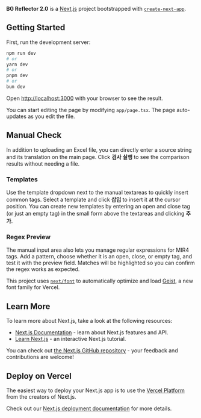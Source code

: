 **BG Reflector 2.0** is a [Next.js](https://nextjs.org) project bootstrapped with [`create-next-app`](https://nextjs.org/docs/app/api-reference/cli/create-next-app).

## Getting Started

First, run the development server:

```bash
npm run dev
# or
yarn dev
# or
pnpm dev
# or
bun dev
```

Open [http://localhost:3000](http://localhost:3000) with your browser to see the result.

You can start editing the page by modifying `app/page.tsx`. The page auto-updates as you edit the file.

## Manual Check

In addition to uploading an Excel file, you can directly enter a source string and its translation on the main page. Click **검사 실행** to see the comparison results without needing a file.

### Templates

Use the template dropdown next to the manual textareas to quickly insert common tags. Select a template and click **삽입** to insert it at the cursor position. You can create new templates by entering an open and close tag (or just an empty tag) in the small form above the textareas and clicking **추가**.

### Regex Preview

The manual input area also lets you manage regular expressions for MIR4 tags. Add a pattern, choose whether it is an open, close, or empty tag, and test it with the preview field. Matches will be highlighted so you can confirm the regex works as expected.

This project uses [`next/font`](https://nextjs.org/docs/app/building-your-application/optimizing/fonts) to automatically optimize and load [Geist](https://vercel.com/font), a new font family for Vercel.

## Learn More

To learn more about Next.js, take a look at the following resources:

- [Next.js Documentation](https://nextjs.org/docs) - learn about Next.js features and API.
- [Learn Next.js](https://nextjs.org/learn) - an interactive Next.js tutorial.

You can check out [the Next.js GitHub repository](https://github.com/vercel/next.js) - your feedback and contributions are welcome!

## Deploy on Vercel

The easiest way to deploy your Next.js app is to use the [Vercel Platform](https://vercel.com/new?utm_medium=default-template&filter=next.js&utm_source=create-next-app&utm_campaign=create-next-app-readme) from the creators of Next.js.

Check out our [Next.js deployment documentation](https://nextjs.org/docs/app/building-your-application/deploying) for more details.
